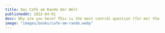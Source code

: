 ```yaml
---
title: Das Café am Rande der Welt
publishedAt: 2022-04-01
desc: Why are you here? This is the most central question (for me) that this book asks the reader. An important question that each individual decides for himself or herself when and if he or she will ever ask this question in life. For my part, the book, which was a Christmas present, actually made me think a bit. I read it regularly again and again and look, discover something new every time.
image: "images/books/cafe-am-rande.webp"
---
```

